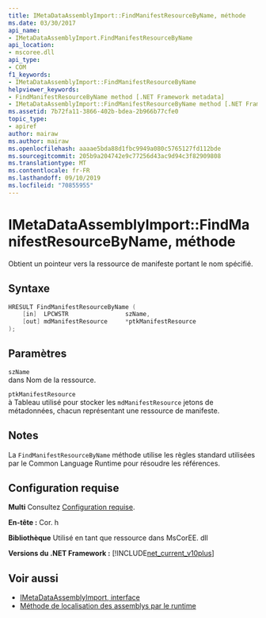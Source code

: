 ```yaml
---
title: IMetaDataAssemblyImport::FindManifestResourceByName, méthode
ms.date: 03/30/2017
api_name:
- IMetaDataAssemblyImport.FindManifestResourceByName
api_location:
- mscoree.dll
api_type:
- COM
f1_keywords:
- IMetaDataAssemblyImport::FindManifestResourceByName
helpviewer_keywords:
- FindManifestResourceByName method [.NET Framework metadata]
- IMetaDataAssemblyImport::FindManifestResourceByName method [.NET Framework metadata]
ms.assetid: 7b72fa11-3866-402b-bdea-2b966b77cfe0
topic_type:
- apiref
author: mairaw
ms.author: mairaw
ms.openlocfilehash: aaaae5bda88d1fbc9949a080c5765127fd112bde
ms.sourcegitcommit: 205b9a204742e9c77256d43ac9d94c3f82909808
ms.translationtype: MT
ms.contentlocale: fr-FR
ms.lasthandoff: 09/10/2019
ms.locfileid: "70855955"
---
```

# <a name="imetadataassemblyimportfindmanifestresourcebyname-method"></a>IMetaDataAssemblyImport::FindManifestResourceByName, méthode
Obtient un pointeur vers la ressource de manifeste portant le nom spécifié.  
  
## <a name="syntax"></a>Syntaxe  
  
```cpp
HRESULT FindManifestResourceByName (  
    [in]  LPCWSTR                szName,   
    [out] mdManifestResource     *ptkManifestResource  
);   
```  
  
## <a name="parameters"></a>Paramètres  
 `szName`  
 dans Nom de la ressource.  
  
 `ptkManifestResource`  
 à Tableau utilisé pour stocker les `mdManifestResource` jetons de métadonnées, chacun représentant une ressource de manifeste.  
  
## <a name="remarks"></a>Notes  
 La `FindManifestResourceByName` méthode utilise les règles standard utilisées par le Common Language Runtime pour résoudre les références.  
  
## <a name="requirements"></a>Configuration requise  
 **Multi** Consultez [Configuration requise](../../../../docs/framework/get-started/system-requirements.md).  
  
 **En-tête :** Cor. h  
  
 **Bibliothèque** Utilisé en tant que ressource dans MsCorEE. dll  
  
 **Versions du .NET Framework :** [!INCLUDE[net_current_v10plus](../../../../includes/net-current-v10plus-md.md)]  
  
## <a name="see-also"></a>Voir aussi

- [IMetaDataAssemblyImport, interface](../../../../docs/framework/unmanaged-api/metadata/imetadataassemblyimport-interface.md)
- [Méthode de localisation des assemblys par le runtime](../../../../docs/framework/deployment/how-the-runtime-locates-assemblies.md)
